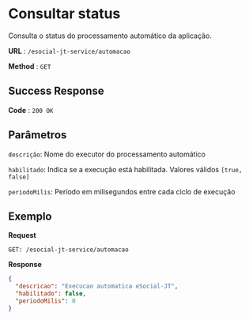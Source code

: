 # Consultar status

Consulta o status do processamento automático da aplicação.

**URL** : `/esocial-jt-service/automacao`

**Method** : `GET`

## Success Response

**Code** : `200 OK`

## Parâmetros

`descrição`: Nome do executor do processamento automático

`habilitado`: Indica se a execução está habilitada. Valores válidos `[true, false]`

`periodoMilis`: Período em milisegundos entre cada ciclo de execução

## Exemplo

**Request**

```
GET: /esocial-jt-service/automacao
```

**Response**

```json
{
  "descricao": "Execucao automatica eSocial-JT",
  "habilitado": false,
  "periodoMilis": 0
}
```
